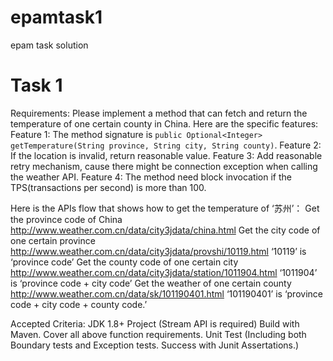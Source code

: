 # epamtask1
epam task solution

# Task 1

Requirements:
Please implement a method that can fetch and return the temperature of one certain county in China. Here are the specific features:
Feature 1: The method signature is `public Optional<Integer> getTemperature(String province, String city, String county)`.
Feature 2: If the location is invalid, return reasonable value.
Feature 3: Add reasonable retry mechanism, cause there might be connection exception when calling the weather API.
Feature 4: The method need block invocation if the TPS(transactions per second) is more than 100.

Here is the APIs flow that shows how to get the temperature of ‘苏州’：
Get the province code of China
http://www.weather.com.cn/data/city3jdata/china.html
Get the city code of one certain province
http://www.weather.com.cn/data/city3jdata/provshi/10119.html
‘10119’ is ‘province code’
Get the county code of one certain city
http://www.weather.com.cn/data/city3jdata/station/1011904.html
‘1011904’ is ‘province code + city code’
Get the weather of one certain county
http://www.weather.com.cn/data/sk/101190401.html
‘101190401’ is ‘province code + city code + county code.’

Accepted Criteria:
JDK 1.8+ Project (Stream API is required)
Build with Maven.
Cover all above function requirements.
Unit Test (Including both Boundary tests and Exception tests. Success with Junit Assertations.)